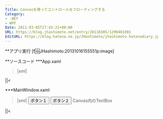 ```yaml
---
Title: Canvasを使ってコントロールをフローティングする
Category:
- .NET
- WPF
Date: 2011-03-05T17:43:21+09:00
URL: https://blog.jhashimoto.net/entry/20110305/1299401001
EditURL: https://blog.hatena.ne.jp/JHashimoto/jhashimoto.hatenadiary.jp/atom/entry/12921228815717258058
---
```


**アプリ実行
[f:id:JHashimoto:20131016155551p:image]

**ソースコード
***App.xaml
>|xml|
<Application x:Class="WpfApplication4.App"
             xmlns="http://schemas.microsoft.com/winfx/2006/xaml/presentation"
             xmlns:x="http://schemas.microsoft.com/winfx/2006/xaml"
             StartupUri="MainWindow.xaml">
</Application>
||<

***MainWindow.xaml
>|xml|
<Window x:Class="WpfApplication4.MainWindow"
        xmlns="http://schemas.microsoft.com/winfx/2006/xaml/presentation"
        xmlns:x="http://schemas.microsoft.com/winfx/2006/xaml"
        Title="MainWindow" Height="100" Width="300">
    <StackPanel>
        <Button>ボタン１</Button>
        <Button>ボタン２</Button>
        <Canvas Background="Aqua" HorizontalAlignment="Center" VerticalAlignment="Center">
            <TextBox Canvas.Right="20"  Canvas.Bottom="10">
                Canvas内のTextBox
            </TextBox>
        </Canvas>
    </StackPanel>
</Window>
||<
